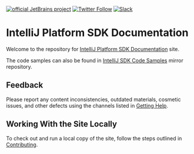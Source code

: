 [![official JetBrains project](https://jb.gg/badges/official-flat-square.svg)](https://confluence.jetbrains.com/display/ALL/JetBrains+on+GitHub)
[![Twitter Follow](https://img.shields.io/twitter/follow/JBPlatform?style=flat-square)](https://twitter.com/JBPlatform/) 
[![Slack](https://img.shields.io/badge/Slack-%23intellij--platform-blue)](https://plugins.jetbrains.com/slack)

# IntelliJ Platform SDK Documentation

Welcome to the repository for [IntelliJ Platform SDK Documentation](https://www.jetbrains.org/intellij/sdk/docs/) site.

The code samples can also be found in [IntelliJ SDK Code Samples](https://github.com/JetBrains/intellij-sdk-code-samples) mirror repository. 

## Feedback
Please report any content inconsistencies, outdated materials, cosmetic issues, and other defects using the channels listed in [Getting Help](https://www.jetbrains.org/intellij/sdk/docs/intro/getting_help.html).

## Working With the Site Locally
To check out and run a local copy of the site, follow the steps outlined in [Contributing](https://www.jetbrains.org/intellij/sdk/docs/CONTRIBUTING.html).

